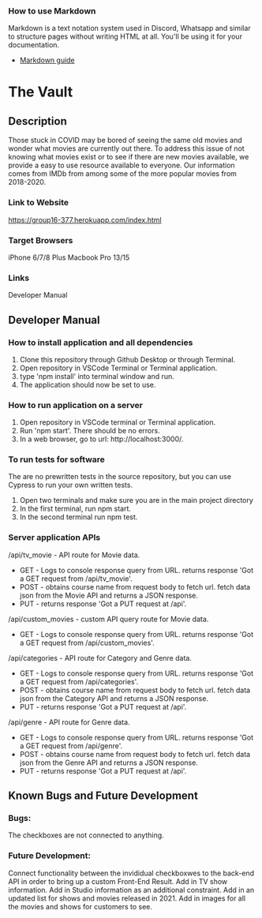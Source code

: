 ### How to use Markdown
Markdown is a text notation system used in Discord, Whatsapp and similar to structure pages without writing HTML at all. You'll be using it for your documentation.
* [Markdown guide](https://www.markdownguide.org/cheat-sheet/)

# The Vault
## Description
Those stuck in COVID may be bored of seeing the same old movies and wonder what movies are currently out there. To address this issue of not knowing what movies exist or to see if there are new movies available, we provide a easy to use resource available to everyone. Our information comes from IMDb from among some of the more popular movies from 2018-2020. 

### Link to Website
https://group16-377.herokuapp.com/index.html

### Target Browsers
iPhone 6/7/8 Plus
Macbook Pro 13/15

### Links
Developer Manual

## Developer Manual
### How to install application and all dependencies

1. Clone this repository through Github Desktop or through Terminal.
2. Open repository in VSCode Terminal or Terminal application.
3. type 'npm install' into terminal window and run.
4. The application should now be set to use.

### How to run application on a server
1. Open repository in VSCode terminal or Terminal application.
2. Run 'npm start'. There should be no errors.
3. In a web browser, go to url: http://localhost:3000/.

### To run tests for software
The are no prewritten tests in the source repository, but you can use Cypress to run your own written tests.

1. Open two terminals and make sure you are in the main project directory
2. In the first terminal, run npm start.
3. In the second terminal run npm test.

### Server application APIs
/api/tv_movie - API route for Movie data.

- GET - Logs to console response query from URL. returns response 'Got a GET request from /api/tv_movie'.
- POST - obtains course name from request body to fetch url. fetch data json from the Movie API and returns a JSON response.
- PUT - returns response 'Got a PUT request at /api'.

/api/custom_movies - custom API query route for Movie data.

- GET - Logs to console response query from URL. returns response 'Got a GET request from /api/custom_movies'.

/api/categories - API route for Category and Genre data.

- GET - Logs to console response query from URL. returns response 'Got a GET request from /api/categories'.
- POST - obtains course name from request body to fetch url. fetch data json from the Category API and returns a JSON response.
- PUT - returns response 'Got a PUT request at /api'.

/api/genre - API route for Genre data.

- GET - Logs to console response query from URL. returns response 'Got a GET request from /api/genre'.
- POST - obtains course name from request body to fetch url. fetch data json from the Genre API and returns a JSON response.
- PUT - returns response 'Got a PUT request at /api'.

## Known Bugs and Future Development
### Bugs:
The checkboxes are not connected to anything.
### Future Development:
Connect functionality between the invididual checkboxwes to the back-end API in order to bring up a custom Front-End Result.
Add in TV show information.
Add in Studio information as an additional constraint.
Add in an updated list for shows and movies released in 2021.
Add in images for all the movies and shows for customers to see.

